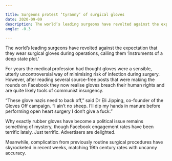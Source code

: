 ```yaml
---

title: Surgeons protest ‘tyranny’ of surgical gloves
date: 2020-09-09
description: The world’s leading surgeons have revolted against the expectation that they wear surgical gloves during operations, calling them ‘instruments of a deep state plot.’
angle: -0.3

---
```


The world’s leading surgeons have revolted against the expectation that they wear surgical gloves during operations, calling them ‘instruments of a deep state plot.’

For years the medical profession had thought gloves were a sensible, utterly uncontroversial way of minimising risk of infection during surgery. However, after reading several source-free posts that were making the rounds on Facebook they now realise gloves breach their human rights and are quite likely tools of communist insurgency.

“These glove nazis need to back off,” said Dr Eli Jipping, co-founder of the Gloves Off campaign. “I ain’t no sheep. I’ll dip my hands in manure before performing open heart surgery I don’t give a fuck.”

Why exactly rubber gloves have become a political issue remains something of mystery, though Facebook engagement rates have been terrific lately. Just terrific. Advertisers are delighted.

Meanwhile, complication from previously routine surgical procedures have skyrocketed in recent weeks, matching 19th century rates with uncanny accuracy.